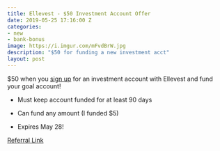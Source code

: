 ```yaml
---
title: Ellevest - $50 Investment Account Offer
date: 2019-05-25 17:16:00 Z
categories:
- new
- bank-bonus
image: https://i.imgur.com/mFvdBrW.jpg
description: "$50 for funding a new investment acct"
layout: post
---
```


\$50 when you [sign up](https://www.ellevest.com/invite/m83gih) for an investment account with Ellevest and fund your goal account!

* Must keep account funded for at least 90 days

* Can fund any amount (I funded $5)

* Expires May 28!

[Referral Link](https://www.ellevest.com/invite/m83gih)